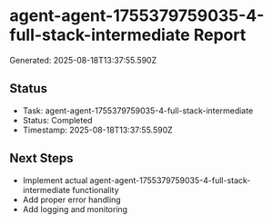 # agent-agent-1755379759035-4-full-stack-intermediate Report

Generated: 2025-08-18T13:37:55.590Z

## Status
- Task: agent-agent-1755379759035-4-full-stack-intermediate
- Status: Completed
- Timestamp: 2025-08-18T13:37:55.590Z

## Next Steps
- Implement actual agent-agent-1755379759035-4-full-stack-intermediate functionality
- Add proper error handling
- Add logging and monitoring
